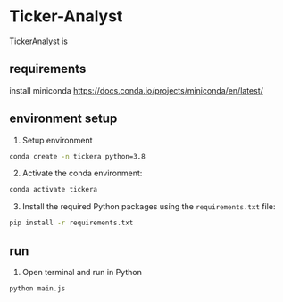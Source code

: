 # Ticker-Analyst

TickerAnalyst is 

## requirements

install miniconda
   https://docs.conda.io/projects/miniconda/en/latest/


## environment setup

1. Setup environment
```sh
conda create -n tickera python=3.8
```

2. Activate the conda environment:
```sh
conda activate tickera
```
3. Install the required Python packages using the `requirements.txt` file:
```sh
pip install -r requirements.txt
```
## run 

1. Open terminal and run in Python
```s
python main.js
```
